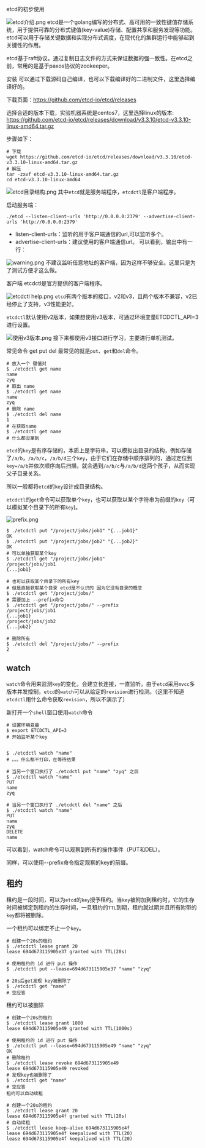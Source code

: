 
etcd的初步使用

![etcd介绍.png](./etcd.png)
etcd是一个golang编写的分布式、高可用的一致性键值存储系统，用于提供可靠的分布式键值(key-value)存储、配置共享和服务发现等功能。etcd可以用于存储关键数据和实现分布式调度，在现代化的集群运行中能够起到关键性的作用。

etcd基于raft协议，通过复制日志文件的方式来保证数据的强一致性。在etcd之前，常用的是基于paxos协议的zookeeper。

安装
可以通过下载源码自己编译，也可以下载编译好的二进制文件，这里选择编译好的。

下载页面：https://github.com/etcd-io/etcd/releases

选择合适的版本下载，实验机器系统是centos7，这里选择linux的版本: https://github.com/etcd-io/etcd/releases/download/v3.3.10/etcd-v3.3.10-linux-amd64.tar.gz

步骤如下：
```
# 下载
wget https://github.com/etcd-io/etcd/releases/download/v3.3.10/etcd-v3.3.10-linux-amd64.tar.gz 
# 解压
tar -zxvf etcd-v3.3.10-linux-amd64.tar.gz
cd etcd-v3.3.10-linux-amd64
```
![etcd目录结构.png](./etcd1.png)
其中`etcd`就是服务端程序，`etcdctl`是客户端程序。

启动服务端：
```
./etcd --listen-client-urls 'http://0.0.0.0:2379' --advertise-client-urls 'http://0.0.0.0:2379'
```
 - listen-client-urls：监听的用于客户端通信的url,可以监听多个。
 - advertise-client-urls：建议使用的客户端通信url。
可以看到，输出中有一行：

![warning.png](./etcd2.png)
不建议监听任意地址的客户端，因为这样不够安全。这里只是为了测试方便才这么做。

客户端
etcdctl是官方提供的客户端程序。

![etcdctl help.png](./etcd3.png)
`etcd`有两个版本的接口，v2和v3，且两个版本不兼容，v2已经停止了支持，v3性能更好。

`etcdctl`默认使用v2版本，如果想使用v3版本，可通过环境变量ETCDCTL_API=3进行设置。

![使用v3版本.png](./etcd4.png)
接下来都使用v3接口进行学习，主要进行单机测试。

常见命令
get put del
最常见的就是`put`、`get`和`del`命令。
```
# 放入一个 键值对
$ ./etcdctl get name
name
zyq
# 取出 name
$ ./etcdctl get name
name
zyq
# 删除 name
$ ./etcdctl del name
1
# 在获取name
$ ./etcdctl get name
# 什么都没拿到
```
`etcd`的`key`是有序存储的，本质上是字符串，可以模拟出目录的结构，例如存储了`/a/b`，`/a/b/c`，`/a/b/d`三个`key`，由于它们在存储中顺序排列的，通过定位到`key=/a/b`并依次顺序向后扫描，就会遇到`/a/b/c`与`/a/b/d`这两个孩子，从而实现父子目录关系。

所以一般都将`etcd`的`key`设计成目录结构。

`etcdctl`的`get`命令可以获取单个`key`，也可以获取以某个字符串为前缀的`key`（可以模拟某个目录下的所有`key`)。

![prefix.png](./etcd5.png)
```
$ ./etcdctl put "/project/jobs/job1" "{...job1}"
OK
$ ./etcdctl put "/project/jobs/job2" "{...job2}"
OK
# 可以单独获取某个key
$ ./etcdctl get "/project/jobs/job1"
/project/jobs/job1
{...job1}

# 也可以获取某个目录下的所有key
# 但是直接获取某个目录 etcd是不认识的 因为它没有目录的概念
$ ./etcdctl get "/project/jobs/"
# 需要加上 --prefix命令
$ ./etcdctl get "/project/jobs/" --prefix
/project/jobs/job1
{...job1}
/project/jobs/job2
{...job2}

# 删除所有
$ ./etcdctl del "/project/jobs/" --prefix
2
```
## watch
`watch`命令用来监测`key`的变化，会建立长连接，一直监听。由于`etcd`采用`mvcc`多版本并发控制，`etcd`的`watch`可以从给定的`revision`进行检测。（这里不知道`etcdctl`用什么命令获取`revision`，所以不演示了）

新打开一个`shell`窗口使用`watch`命令
```
# 设置环境变量
$ export ETCDCTL_API=3
# 开始监听某个key


$ ./etcdctl watch "name"
# 。。。什么都不打印，在等待结果

# 当另一个窗口执行了 ./etcdctl put "name" "zyq" 之后
$ ./etcdctl watch "name"
PUT
name
zyq

# 当另一个窗口执行了 ./etcdctl del "name" 之后
$ ./etcdctl watch "name"
PUT
name
zyq
DELETE
name
```
可以看到，watch命令可以观察到所有的操作事件（PUT和DEL）。

同样，可以使用--prefix命令指定观察的key的前缀。

## 租约
租约是一段时间，可以为`etcd`的`key`授予租约。当`key`被附加到租约时，它的生存时间被绑定到租约的生存时间，一旦租约的`TTL`到期，租约就过期并且所有附带的`key`都将被删除。

一个租约可以绑定不止一个`key`。
```
# 创建一个20s的租约
$ ./etcdctl lease grant 20
lease 694d673115905e37 granted with TTL(20s)

# 使用租约的 id 进行 put 操作
$ ./etcdctl put --lease=694d673115905e37 "name" "zyq"

# 20s后get发现 key被删除了
$ ./etcdctl get "name"
# 空应答
```
租约可以被删除
```
# 创建一个20s的租约
$ ./etcdctl lease grant 1000
lease 694d673115905e49 granted with TTL(1000s)

# 使用租约的 id 进行 put 操作
$ ./etcdctl put --lease=694d673115905e49 "name" "zyq"
OK
# 删除租约
$ ./etcdctl lease revoke 694d673115905e49
lease 694d673115905e49 revoked
# 发现key也被删除了
$ ./etcdctl get "name"
# 空应答
租约可以自动续租

# 创建一个20s的租约
$ ./etcdctl lease grant 20
lease 694d673115905e4f granted with TTL(20s)
# 自动续租
$ ./etcdctl lease keep-alive 694d673115905e4f
lease 694d673115905e4f keepalived with TTL(20)
lease 694d673115905e4f keepalived with TTL(20)
```
